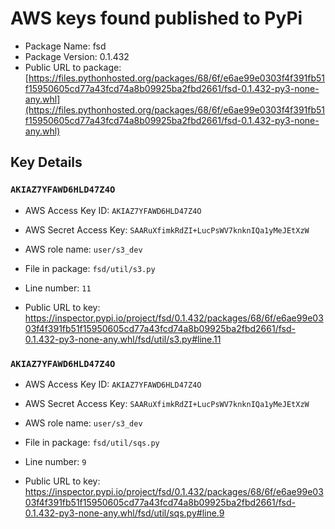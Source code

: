 # AWS keys found published to PyPi

* Package Name: fsd
* Package Version: 0.1.432
* Public URL to package: [https://files.pythonhosted.org/packages/68/6f/e6ae99e0303f4f391fb51f15950605cd77a43fcd74a8b09925ba2fbd2661/fsd-0.1.432-py3-none-any.whl](https://files.pythonhosted.org/packages/68/6f/e6ae99e0303f4f391fb51f15950605cd77a43fcd74a8b09925ba2fbd2661/fsd-0.1.432-py3-none-any.whl)

## Key Details

### `AKIAZ7YFAWD6HLD47Z4O`

* AWS Access Key ID: `AKIAZ7YFAWD6HLD47Z4O`
* AWS Secret Access Key: `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` 
* AWS role name: `user/s3_dev`
* File in package: `fsd/util/s3.py`
* Line number: `11`

* Public URL to key: https://inspector.pypi.io/project/fsd/0.1.432/packages/68/6f/e6ae99e0303f4f391fb51f15950605cd77a43fcd74a8b09925ba2fbd2661/fsd-0.1.432-py3-none-any.whl/fsd/util/s3.py#line.11



### `AKIAZ7YFAWD6HLD47Z4O`

* AWS Access Key ID: `AKIAZ7YFAWD6HLD47Z4O`
* AWS Secret Access Key: `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` 
* AWS role name: `user/s3_dev`
* File in package: `fsd/util/sqs.py`
* Line number: `9`

* Public URL to key: https://inspector.pypi.io/project/fsd/0.1.432/packages/68/6f/e6ae99e0303f4f391fb51f15950605cd77a43fcd74a8b09925ba2fbd2661/fsd-0.1.432-py3-none-any.whl/fsd/util/sqs.py#line.9



